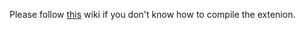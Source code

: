 Please follow [this](https://github.com/WaterMelonOof/DynamicVariables-Kodular-AI2-Extension/wiki/Compiling-Extension) wiki if you don't know how to compile the extenion.
